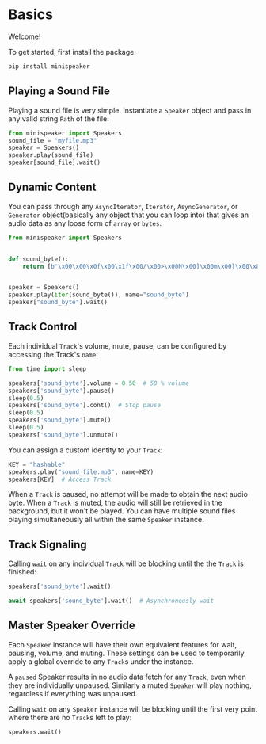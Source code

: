 # Basics

Welcome!

To get started, first install the package:

```python
pip install minispeaker
```

## Playing a Sound File
Playing a sound file is very simple. Instantiate a `Speaker` object and
pass in any valid string `Path` of the file:

```python
from minispeaker import Speakers
sound_file = "myfile.mp3"
speaker = Speakers()
speaker.play(sound_file)
speaker[sound_file].wait()
```

## Dynamic Content
You can pass through any `AsyncIterator`, `Iterator`, `AsyncGenerator`, or `Generator` object(basically any object that you can loop into) that gives an audio data as any loose form of `array` or `bytes`.

```python
from minispeaker import Speakers


def sound_byte():
    return [b'\x00\x00\x0f\x00\x1f\x00/\x00>\x00N\x00]\x00m\x00}\x00\x8c\x00\x9c\x00\xac\x00\xbb\x00\xcb\x00\xda\x00\xea\x00\xfa\x00\t\x01\x19\x01(\x018\x01G\x01W\x01f\x01u\x01\x85\x01\x94\x01\xa4\x01\xb3\x01\xc2\x01\xd1\x01\xe1\x01\xf0\x01\xff\x01\x0e\x02\x1d\x02,\x02;\x02J\x02Y\x02h\x02w\x02\x86\x02\x95\x02\xa4\x02\xb2\x02\xc1\x02\xd0\x02\xde\x02\xed\x02'] * 100


speaker = Speakers()
speaker.play(iter(sound_byte()), name="sound_byte")
speaker["sound_byte"].wait()
```

## Track Control
Each individual `Track`'s volume, mute, pause, can be configured by accessing the Track's `name`:

```python
from time import sleep

speakers['sound_byte'].volume = 0.50  # 50 % volume
speakers['sound_byte'].pause()
sleep(0.5)
speakers['sound_byte'].cont()  # Stop pause
sleep(0.5)
speakers['sound_byte'].mute()
sleep(0.5)
speakers['sound_byte'].unmute()
```

You can assign a custom identity to your `Track`:

```python
KEY = "hashable"
speakers.play("sound_file.mp3", name=KEY)
speakers[KEY]  # Access Track
```

When a `Track` is paused, no attempt will be made to obtain the next audio byte. When a `Track` is muted, the audio will still be retrieved in the background, but it won't be played. You can have multiple sound files playing simultaneously all within the same `Speaker` instance.

## Track Signaling
Calling `wait` on any individual `Track` will be blocking until the the `Track` is finished:

```python
speakers['sound_byte'].wait()

await speakers['sound_byte'].wait()  # Asynchronously wait
```

## Master Speaker Override

Each `Speaker` instance will have their own equivalent features for wait, pausing, volume, and muting. These settings can be used to temporarily apply a global override to any `Track`s under the instance.

A `paused` Speaker results in no audio data fetch for any `Track`, even when they are individually unpaused. Similarly a muted `Speaker` will play nothing, regardless if everything was unpaused.

Calling `wait` on any `Speaker` instance will be blocking until the first very point where there are no `Track`s left to play:

```python
speakers.wait()
```
